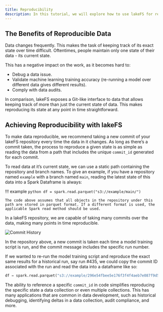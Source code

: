 ```yaml
---
title: Reproducibility
description: In this tutorial, we will explore how to use lakeFS for reproducibility of data.
---
```


## The Benefits of Reproducible Data

Data changes frequently. This makes the task of keeping track of its exact state over time difficult. Oftentimes, people maintain only one state of their data - its current state.

This has a negative impact on the work, as it becomes hard to:

* Debug a data issue.
* Validate machine learning training accuracy (re-running a model over different data gives different results).
* Comply with data audits.

In comparison, lakeFS exposes a Git-like interface to data that allows keeping track of more than just the current state of data. This makes reproducing its state at any point in time straightforward.

## Achieving Reproducibility with lakeFS

To make data reproducible, we recommend taking a new commit of your lakeFS repository every time the data in it changes. As long as there’s a commit taken, the process to reproduce a given state is as simple as reading the data from a path that includes the unique `commit_id` generated for each commit.

To read data at it’s current state, we can use a static path containing the repository and branch names. To give an example, if you have a repository named `example` with a branch named `main`, reading the latest state of this data into a Spark Dataframe is always:

!!! example
    ```python
    df = spark.read.parquet("s3://example/main/")
    ```
    
    The code above assumes that all objects in the repository under this path are stored in parquet format. If a different format is used, the applicable Spark read method should be used.

In a lakeFS repository, we are capable of taking many commits over the data, making many points in time reproducible. 

![Commit History](/assets/img/reproduce-commit-history.png)

In the repository above, a new commit is taken each time a model training script is run, and the commit message includes the specific run number. 

If we wanted to re-run the model training script and reproduce the exact same results for a historical run, say run #435, we could copy the commit ID associated with the run and read the data into a dataframe like so:

```python
df = spark.read.parquet("s3://example/296e54fbee5e176f3f4f4aeb7e087f9d57515750e8c3d033b8b841778613cb23/training_dataset/")
```

The ability to reference a specific `commit_id` in code simplifies reproducing the specific state a data collection or even multiple collections. This has many applications that are common in data development, such as historical debugging, identifying deltas in a data collection, audit compliance, and more.


